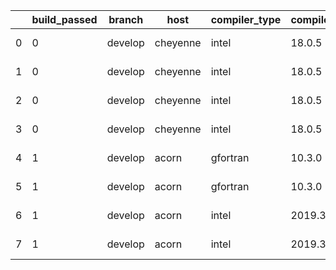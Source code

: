 |    |   build_passed | branch   | host     | compiler_type   | compiler_version   | mpi_type   | mpi_version   | o_g   | os    |   unit_pass | unit_fail   |   system_pass |   system_fail |   example_pass |   example_fail |   nuopc_pass |   nuopc_fail | hash                                                                                                                           | modified                   |
|----|----------------|----------|----------|-----------------|--------------------|------------|---------------|-------|-------|-------------|-------------|---------------|---------------|----------------|----------------|--------------|--------------|--------------------------------------------------------------------------------------------------------------------------------|----------------------------|
|  0 |              0 | develop  | cheyenne | intel           | 18.0.5             | intelmpi   | 2018.4.274    | O     | Linux |        9071 | 0           |            49 |             0 |             80 |              0 |           50 |            0 | [artifacts](https://github.com/esmf-org/esmf-test-artifacts/tree/cheyenne/develop/cheyenne/intel/18.0.5/O/intelmpi/2018.4.274) | 2022-02-01 10:59:31.384802 |
|  1 |              0 | develop  | cheyenne | intel           | 18.0.5             | mpiuni     | none          | O     | Linux |        7550 | 0           |             8 |             0 |             43 |              0 |            0 |           50 | [artifacts](https://github.com/esmf-org/esmf-test-artifacts/tree/cheyenne/develop/cheyenne/intel/18.0.5/O/mpiuni/none)         | 2022-02-01 10:59:31.384802 |
|  2 |              0 | develop  | cheyenne | intel           | 18.0.5             | mpiuni     | none          | g     | Linux |       12174 | 0           |             8 |             0 |             43 |              0 |            0 |           50 | [artifacts](https://github.com/esmf-org/esmf-test-artifacts/tree/cheyenne/develop/cheyenne/intel/18.0.5/g/mpiuni/none)         | 2022-02-01 10:59:31.384802 |
|  3 |              0 | develop  | cheyenne | intel           | 18.0.5             | openmpi    | 3.1.4         | O     | Linux |        9071 | 0           |            49 |             0 |             80 |              0 |           50 |            0 | [artifacts](https://github.com/esmf-org/esmf-test-artifacts/tree/cheyenne/develop/cheyenne/intel/18.0.5/O/openmpi/3.1.4)       | 2022-02-01 10:59:31.384802 |
|  4 |              1 | develop  | acorn    | gfortran        | 10.3.0             | mpich3     | 8.1.7         | O     | Linux |        9071 | 0           |            49 |             0 |             80 |              0 |           50 |            0 | [artifacts](https://github.com/esmf-org/esmf-test-artifacts/tree/acorn/develop/acorn/gfortran/10.3.0/O/mpich3/8.1.7)           | 2022-02-01 10:59:31.384802 |
|  5 |              1 | develop  | acorn    | gfortran        | 10.3.0             | mpich3     | 8.1.7         | g     | Linux |       13695 | 0           |            49 |             0 |             80 |              0 |           50 |            0 | [artifacts](https://github.com/esmf-org/esmf-test-artifacts/tree/acorn/develop/acorn/gfortran/10.3.0/g/mpich3/8.1.7)           | 2022-02-01 10:59:31.384802 |
|  6 |              1 | develop  | acorn    | intel           | 2019.3             | mpi        | 8.1.7         | O     | Linux |       11931 | queued28    |            49 |             0 |             80 |              0 |           50 |            0 | [artifacts](https://github.com/esmf-org/esmf-test-artifacts/tree/acorn/develop/acorn/intel/2019.3/O/mpi/8.1.7)                 | 2022-02-01 10:59:31.384802 |
|  7 |              1 | develop  | acorn    | intel           | 2019.3             | mpi        | 8.1.7         | g     | Linux |       11931 | queued28    |            49 |             0 |             80 |              0 |           50 |            0 | [artifacts](https://github.com/esmf-org/esmf-test-artifacts/tree/acorn/develop/acorn/intel/2019.3/g/mpi/8.1.7)                 | 2022-02-01 10:59:31.384802 |